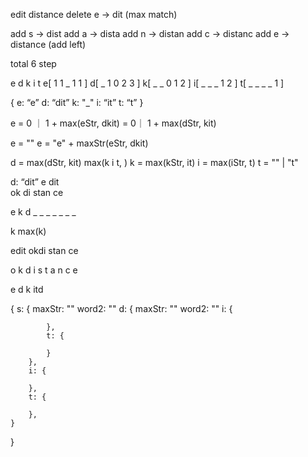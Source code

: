 edit distance
delete e -> dit (max match)

add s -> dist
add a -> dista
add n -> distan
add c -> distanc
add e -> distance (add left)

total 6 step

   e d k i t
e[ 1 1 _ 1 1 ]
d[ _ 1 0 2 3 ]
k[ _ _ 0 1 2 ]
i[ _ _ _ 1 2 ]
t[ _ _ _ _ 1 ]

{
    e: “e”
    d: “dit”
    k: "_"
    i: “it”
    t: “t”
}

e = 0 ｜ 1 + max(eStr, dkit) = 0｜ 1 + max(dStr, kit)

e = "" 
e = "e" + maxStr(eStr, dkit)

d = max(dStr, kit)  max(k i t, )
k = max(kStr, it)
i = max(iStr, t)
t = "" | "t"



d: “dit”
e dit  
ok di stan ce



e k d _   _ _ _ _   _ _ 

k max(k)

edit okdi stan ce

o k d i    s t a n    c e

 e d k itd




{
    s: {
        maxStr: ""
        word2: ""
        d: {
            maxStr: ""
            word2: ""
            i: {

            },
            t: {

            }
        },
        i: {

        },
        t: {

        },  
    }
}

